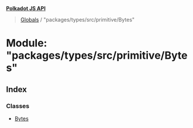 **[Polkadot JS API](../README.md)**

> [Globals](../globals.md) / "packages/types/src/primitive/Bytes"

# Module: "packages/types/src/primitive/Bytes"

## Index

### Classes

* [Bytes](../classes/_packages_types_src_primitive_bytes_.bytes.md)
